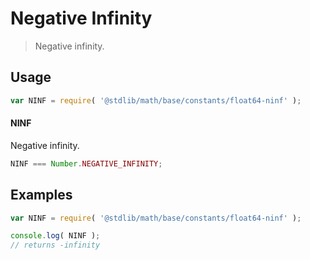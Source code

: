Negative Infinity
===
> Negative infinity.


<!-- <usage> -->
## Usage

``` javascript
var NINF = require( '@stdlib/math/base/constants/float64-ninf' );
```

#### NINF

Negative infinity.

``` javascript
NINF === Number.NEGATIVE_INFINITY;
```
<!-- </usage> -->


<!-- <examples> -->
## Examples

``` javascript
var NINF = require( '@stdlib/math/base/constants/float64-ninf' );

console.log( NINF );
// returns -infinity
```
<!-- </examples> -->


<!-- <links> -->
<!-- </links> -->
